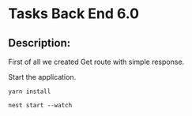 # Tasks Back End 6.0
## Description:
First of all we created Get route with simple response.


Start the application.
```
yarn install

nest start --watch
```



 